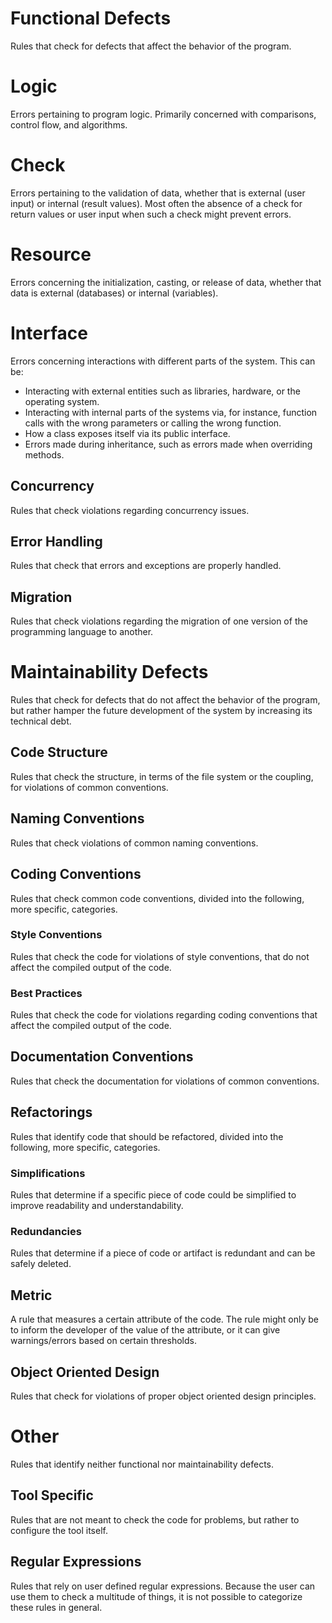 # Functional Defects
Rules that check for defects that affect the behavior of the program.

# Logic
Errors pertaining to program logic. Primarily concerned with comparisons, control flow, and algorithms.

# Check
Errors pertaining to the validation of data, whether that is external (user input) or internal (result values). Most often the absence of a check for return values or user input when such a check might prevent errors.

# Resource
Errors concerning the initialization, casting, or release of data, whether that data is external (databases) or internal (variables).

# Interface
Errors concerning interactions with different parts of the system. This can be:
- Interacting with external entities such as libraries, hardware, or the operating system.
- Interacting with internal parts of the systems via, for instance, function calls with the wrong parameters or calling the wrong function.
- How a class exposes itself via its public interface.
- Errors made during inheritance, such as errors made when overriding methods.

## Concurrency
Rules that check violations regarding concurrency issues.

## Error Handling
Rules that check that errors and exceptions are properly handled. 

## Migration
Rules that check violations regarding the migration of one version of the programming language to another. 

# Maintainability Defects
Rules that check for defects that do not affect the behavior of the program, but rather hamper the future development of the system by increasing its technical debt.

## Code Structure
Rules that check the structure, in terms of the file system or the coupling, for violations of common conventions.

## Naming Conventions
Rules that check violations of common naming conventions. 

## Coding Conventions
Rules that check common code conventions, divided into the following, more specific, categories.

### Style Conventions
Rules that check the code for violations of style conventions, that do not affect the compiled output of the code.

### Best Practices
Rules that check the code for violations regarding coding conventions that affect the compiled output of the code. 

## Documentation Conventions
Rules that check the documentation for violations of common conventions.

## Refactorings
Rules that identify code that should be refactored, divided into the following, more specific, categories.

### Simplifications
Rules that determine if a specific piece of code could be simplified to improve readability and understandability.

### Redundancies
Rules that determine if a piece of code or artifact is redundant and can be safely deleted.

## Metric
A rule that measures a certain attribute of the code. The rule might only be to inform the developer of the value of the attribute, or it can give warnings/errors based on certain thresholds.

## Object Oriented Design
Rules that check for violations of proper object oriented design principles.

# Other
Rules that identify neither functional nor maintainability defects.

## Tool Specific
Rules that are not meant to check the code for problems, but rather to configure the tool itself.

## Regular Expressions
Rules that rely on user defined regular expressions. Because the user can use them to check a multitude of things, it is not possible to categorize these rules in general.
